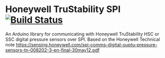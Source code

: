 # Honeywell TruStability SPI [![Build Status](https://travis-ci.org/erikmwerner/HoneywellTruStabilitySPI.svg?branch=master)](https://travis-ci.org/erikmwerner/HoneywellTruStabilitySPI)
An Arduino library for communicating with Honeywell TruStability HSC or SSC digital pressure sensors over SPI. Based on the Honeywell Technical note https://sensing.honeywell.com/spi-comms-digital-ouptu-pressure-sensors-tn-008202-3-en-final-30may12.pdf
